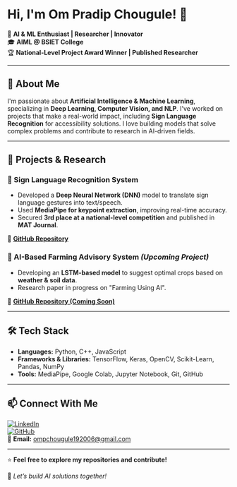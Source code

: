 # Hi, I'm Om Pradip Chougule! 👋

🚀 **AI & ML Enthusiast | Researcher | Innovator**  
🎓 **AIML @ BSIET College**  
🏆 **National-Level Project Award Winner | Published Researcher**

---

## 🧠 About Me
I'm passionate about **Artificial Intelligence & Machine Learning**, specializing in **Deep Learning, Computer Vision, and NLP**. I’ve worked on projects that make a real-world impact, including **Sign Language Recognition** for accessibility solutions. I love building models that solve complex problems and contribute to research in AI-driven fields.

---

## 🔬 Projects & Research
### **📌 Sign Language Recognition System**
- Developed a **Deep Neural Network (DNN)** model to translate sign language gestures into text/speech.
- Used **MediaPipe for keypoint extraction**, improving real-time accuracy.
- Secured **3rd place at a national-level competition** and published in **MAT Journal**.

🔗 **[GitHub Repository](https://github.com/ironman1947/SGT.git)**

### **📌 AI-Based Farming Advisory System** *(Upcoming Project)*
- Developing an **LSTM-based model** to suggest optimal crops based on **weather & soil data**.
- Research paper in progress on "Farming Using AI".

🔗 **[GitHub Repository (Coming Soon)]()**

---

## 🛠️ Tech Stack
- **Languages:** Python, C++, JavaScript
- **Frameworks & Libraries:** TensorFlow, Keras, OpenCV, Scikit-Learn, Pandas, NumPy
- **Tools:** MediaPipe, Google Colab, Jupyter Notebook, Git, GitHub

---

## 📫 Connect With Me
[![LinkedIn](https://img.shields.io/badge/LinkedIn-Om%20Pradip%20Chougule-blue?logo=linkedin)](linkedin.com/in/om-chougule-2471312b5)  
[![GitHub](https://img.shields.io/badge/GitHub-ironman1947-black?logo=github)](https://github.com/ironman1947)  
📩 **Email:** ompchougule192006@gmail.com

---

⭐ **Feel free to explore my repositories and contribute!**

🚀 *Let’s build AI solutions together!*
